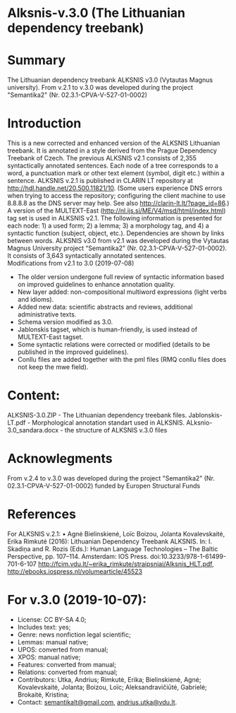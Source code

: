 # Alksnis-v.3.0 (The Lithuanian dependency treebank)

# Summary
The Lithuanian dependency treebank ALKSNIS v3.0 (Vytautas Magnus university). From v.2.1 to v.3.0 was developed during the project "Semantika2" (Nr. 02.3.1-CPVA-V-527-01-0002) 

# Introduction
This is a new corrected and enhanced version of the ALKSNIS Lithuanian treebank. It is annotated in a style derived from the Prague Dependency Treebank of Czech. 
The previous ALKSNIS v2.1 consists of 2,355 syntactically annotated sentences. Each node of a tree corresponds to a word, a punctuation mark or other text element (symbol, digit etc.) within a sentence. ALKSNIS v.2.1 is published in CLARIN LT repository at http://hdl.handle.net/20.500.11821/10. (Some users experience DNS errors when trying to access the repository; configuring the client machine to use 8.8.8.8 as the DNS server may help. See also http://clarin-lt.lt/?page_id=86.)
A version of the MULTEXT-East (http://nl.ijs.si/ME/V4/msd/html/index.html) tag set is used in ALKSNIS v2.1. The following information is presented for each node: 1) a used form; 2) a lemma; 3) a morphology tag, and 4) a syntactic function (subject, object, etc.). Dependencies are shown by links between words.
ALKSNIS v3.0 from v2.1 was developed during the Vytautas Magnus University project “Semantika2” (Nr. 02.3.1-CPVA-V-527-01-0002). It consists of 3,643 syntactically annotated sentences.  
Modifications from v2.1 to 3.0 (2019-07-08)
- The older version undergone full review of syntactic information based on improved guidelines to enhance annotation quality.
- New layer added: non-compositional multiword expressions (light verbs and idioms).
- Added new data: scientific abstracts and reviews, additional administrative texts.
- Schema version modified as 3.0.
- Jablonskis tagset, which is human-friendly, is used instead of MULTEXT-East tagset.
- Some syntactic relations were corrected or modified (details to be published in the improved guidelines).
- Conllu files are added together with the pml files (RMQ conllu files does not keep the mwe field).

# Content:
ALKSNIS-3.0.ZIP - The Lithuanian dependency treebank files. 
Jablonskis-LT.pdf - Morphological annotation standart used in ALKSNIS.
ALksnio-3.0_sandara.docx - the structure of ALKSNIS v.3.0 files

# Acknowlegments
From v.2.4 to v.3.0 was developed during the project "Semantika2" (Nr. 02.3.1-CPVA-V-527-01-0002) funded by Europen Structural Funds 

# References
For ALKSNIS v.2.1:
•	Agnė Bielinskienė, Loïc Boizou, Jolanta Kovalevskaitė, Erika Rimkutė (2016): Lithuanian Dependency Treebank ALKSNIS. In: I. Skadiņa and R. Rozis (Eds.): Human Language Technologies – The Baltic Perspective, pp. 107–114. Amsterdam: IOS Press. doi:10.3233/978-1-61499-701-6-107 http://fcim.vdu.lt/~erika_rimkute/straipsniai/Alksnis_HLT.pdf, http://ebooks.iospress.nl/volumearticle/45523

# For v.3.0 (2019-10-07):
- License: CC BY-SA 4.0; 
- Includes text: yes; 
- Genre: news nonfiction legal scientific; 
- Lemmas: manual native;
- UPOS: converted from manual; 
- XPOS: manual native; 
- Features: converted from manual; 
- Relations: converted from manual; 
- Contributors: Utka, Andrius; Rimkutė, Erika; Bielinskienė, Agnė; Kovalevskaitė, Jolanta; Boizou, Loïc; Aleksandravičiūtė, Gabrielė; Brokaitė, Kristina; 
- Contact: semantikalt@gmail.com, andrius.utka@vdu.lt.
